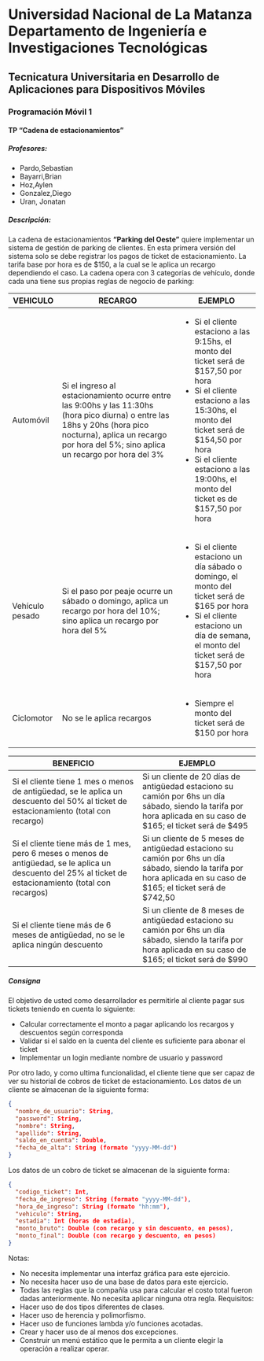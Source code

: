 # Universidad Nacional de La Matanza Departamento de Ingeniería e Investigaciones Tecnológicas
## Tecnicatura Universitaria en Desarrollo de Aplicaciones para Dispositivos Móviles
### Programación Móvil 1
#### TP “Cadena de estacionamientos”
##### Profesores:
 - Pardo,Sebastian
 -  Bayarri,Brian
 - Hoz,Aylen
 - Gonzalez,Diego
 - Uran, Jonatan

##### Descripción:
La cadena de estacionamientos **“Parking del Oeste”** quiere implementar un sistema de gestión de parking de clientes. En esta primera versión del sistema solo se debe registrar los pagos de ticket de estacionamiento.
La tarifa base por hora es de $150, a la cual se le aplica un recargo dependiendo el caso.
La cadena opera con 3 categorías de vehículo, donde cada una tiene sus propias reglas de negocio de parking:


| **VEHICULO**    | **RECARGO**                                                                                                                                                                                                           | **EJEMPLO**                                                                                                                                                                                                                                                                                 |
|-----------------|-----------------------------------------------------------------------------------------------------------------------------------------------------------------------------------------------------------------------|---------------------------------------------------------------------------------------------------------------------------------------------------------------------------------------------------------------------------------------------------------------------------------------------|
| Automóvil       | Si el ingreso al estacionamiento ocurre entre las 9:00hs y las 11:30hs (hora pico diurna) o entre las 18hs y 20hs (hora pico nocturna), aplica un recargo por hora del 5%; sino aplica un recargo por hora del 3%   	 | <ul><li> Si el cliente estaciono a las 9:15hs, el monto del ticket será de $157,50 por hora</li><li>Si el cliente estaciono a las 15:30hs, el monto del ticket será de $154,50 por hora</li><li>Si el cliente estaciono a las 19:00hs, el monto del ticket es de $157,50 por hora</li></ul> |
| Vehículo pesado | Si el paso por peaje ocurre un sábado o domingo, aplica un recargo por hora del 10%; sino aplica un recargo por hora del 5%                                                                                           | <ul><li>Si el cliente estaciono un día sábado o domingo, el monto del ticket será de $165 por hora</li><li>Si el cliente estaciono un día de semana, el monto del ticket será de $157,50 por hora</li></ul>                                                                                 |
| Ciclomotor      | No se le aplica recargos                                                                                                                                                                                              | <ul><li>Siempre el monto del ticket será de $150 por hora</li></ul>                                                                                                                                                                                                                         |


| **BENEFICIO**                                                                                                                                             | **EJEMPLO**                                                                                                                                                        |
|-----------------------------------------------------------------------------------------------------------------------------------------------------------|--------------------------------------------------------------------------------------------------------------------------------------------------------------------|
| Si el cliente tiene 1 mes o menos de antigüedad, se le aplica un descuento del 50% al ticket de estacionamiento (total con recargo)                       | Si un cliente de 20 días de antigüedad estaciono su camión por 6hs un día sábado, siendo la tarifa por hora aplicada en su caso de $165; el ticket será de $495    |
| Si el cliente tiene más de 1 mes, pero 6 meses o menos de antigüedad, se le aplica un descuento del 25% al ticket de estacionamiento (total con recargos) | Si un cliente de 5 meses de antigüedad estaciono su camión por 6hs un día sábado, siendo la tarifa por hora aplicada en su caso de $165; el ticket será de $742,50 |
| Si el cliente tiene más de 6 meses de antigüedad, no se le aplica ningún descuento                                                                        | Si un cliente de 8 meses de antigüedad estaciono su camión por 6hs un día sábado, siendo la tarifa por hora aplicada en su caso de $165; el ticket será de $990    |

##### Consigna
El objetivo de usted como desarrollador es permitirle al cliente pagar sus tickets teniendo en cuenta lo siguiente:

-  Calcular correctamente el monto a pagar aplicando los recargos y descuentos según corresponda
-  Validar si el saldo en la cuenta del cliente es suficiente para abonar el ticket
-  Implementar un login mediante nombre de usuario y password

Por otro lado, y como ultima funcionalidad, el cliente tiene que ser capaz de ver su historial de cobros de ticket de estacionamiento.
Los datos de un cliente se almacenan de la siguiente forma:

```json
{
  "nombre_de_usuario": String,
  "password": String,
  "nombre": String,
  "apellido": String,
  "saldo_en_cuenta": Double,
  "fecha_de_alta": String (formato "yyyy-MM-dd")
}
```

Los datos de un cobro de ticket se almacenan de la siguiente forma:

```json
{
  "codigo_ticket": Int,
  "fecha_de_ingreso": String (formato "yyyy-MM-dd"), 
  "hora_de_ingreso": String (formato "hh:mm"),
  "vehiculo": String,
  "estadia": Int (horas de estadia),
  "monto_bruto": Double (con recargo y sin descuento, en pesos), 
  "monto_final": Double (con recargo y descuento, en pesos)
}
```

Notas:

- No necesita implementar una interfaz gráfica para este ejercicio.
- No necesita hacer uso de una base de datos para este ejercicio.
- Todas las reglas que la compañía usa para calcular el costo total fueron dadas
  anteriormente. No necesita aplicar ninguna otra regla. Requisitos:
- Hacer uso de dos tipos diferentes de clases.
- Hacer uso de herencia y polimorfismo.
- Hacer uso de funciones lambda y/o funciones acotadas.
- Crear y hacer uso de al menos dos excepciones.
- Construir un menú estático que le permita a un cliente elegir la operación a realizar
  operar.